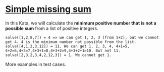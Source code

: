 # [Simple missing sum](https://www.codewars.com/kata/simple-missing-sum "https://www.codewars.com/kata/5a941f3a4a6b34edf900006f")

In this Kata, we will calculate the **minimum positive number that is not a possible sum** from a list of positive integers. 

```
solve([1,2,8,7]) = 4 => we can get 1, 2, 3 (from 1+2), but we cannot get 4. 4 is the minimum number not possible from the list. 
solve([4,1,2,3,12]) = 11. We can get 1, 2, 3, 4, 4+1=5, 4+2=6,4+3=7,4+3+1=8,4+3+2=9,4+3+2+1=10. But not 11. 
solve([2,3,2,3,4,2,12,3]) = 1. We cannot get 1.
```

More examples in test cases.